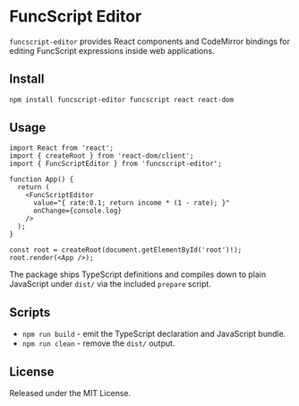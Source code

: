 # FuncScript Editor

`funcscript-editor` provides React components and CodeMirror bindings for editing FuncScript expressions inside web applications.

## Install
```bash
npm install funcscript-editor funcscript react react-dom
```

## Usage
```tsx
import React from 'react';
import { createRoot } from 'react-dom/client';
import { FuncScriptEditor } from 'funcscript-editor';

function App() {
  return (
    <FuncScriptEditor
      value="{ rate:0.1; return income * (1 - rate); }"
      onChange={console.log}
    />
  );
}

const root = createRoot(document.getElementById('root')!);
root.render(<App />);
```

The package ships TypeScript definitions and compiles down to plain JavaScript under `dist/` via the included `prepare` script.

## Scripts
- `npm run build` - emit the TypeScript declaration and JavaScript bundle.
- `npm run clean` - remove the `dist/` output.

## License
Released under the MIT License.
